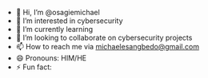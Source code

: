 - 👋 Hi, I’m @osagiemichael
- 👀 I’m interested in cybersecurity
- 🌱 I’m currently learning 
- 💞️ I’m looking to collaborate on cybersecurity projects
- 📫 How to reach me via michaelesangbedo@gmail.com
- 😄 Pronouns: HIM/HE
- ⚡ Fun fact: 

<!---
osagiemichael/osagiemichael is a ✨ special ✨ repository because its `README.md` (this file) appears on your GitHub profile.
You can click the Preview link to take a look at your changes.
--->
